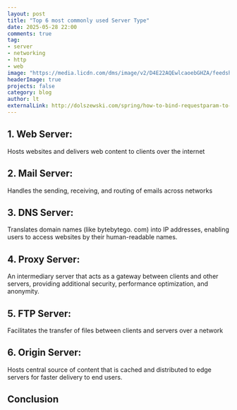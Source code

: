 ```yaml
---
layout: post
title: "Top 6 most commonly used Server Type"
date: 2025-05-28 22:00
comments: true
tag: 
- server
- networking
- http
- web
image: "https://media.licdn.com/dms/image/v2/D4E22AQEwlcaoebGHZA/feedshare-shrink_2048_1536/B4EZcLEswiHsAo-/0/1748237472351?e=1751500800&v=beta&t=irVzkQx7PqSVCd8L6Pq97ui2whkB1BaOYeDcU-vU3Xw"
headerImage: true
projects: false
category: blog
author: lt
externalLink: http://dolszewski.com/spring/how-to-bind-requestparam-to-object/
---
```

## 1. Web Server: 
Hosts websites and delivers web content to clients over the internet 
 
## 2. Mail Server: 
Handles the sending, receiving, and routing of emails across networks 
 
## 3. DNS Server: 
Translates domain names (like bytebytego. com) into IP addresses, enabling users to access websites by their human-readable names. 
 
## 4. Proxy Server: 
An intermediary server that acts as a gateway between clients and other servers, providing additional security, performance optimization, and anonymity. 
 
## 5. FTP Server: 
Facilitates the transfer of files between clients and servers over a network 
 
## 6. Origin Server: 
Hosts central source of content that is cached and distributed to edge servers for faster delivery to end users. 
 
## Conclusion
